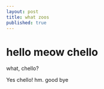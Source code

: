 ```yaml
---
layout: post
title: what zoos
published: true
---
```

# hello meow chello

what, chello?

Yes chello!
hm. good bye